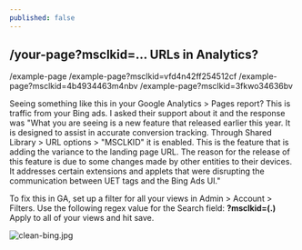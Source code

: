 ```yaml
---
published: false
---
```

## /your-page?msclkid=... URLs in Analytics?

/example-page
/example-page?msclkid=vfd4n42ff254512cf
/example-page?msclkid=4b4934463m4nbv
/example-page?msclkid=3fkwo34636bv

Seeing something like this in your Google Analytics > Pages report? This is traffic from your Bing ads. I asked their support about it and the response was "What you are seeing is a new feature that released earlier this year. It is designed to assist in accurate conversion tracking. Through Shared Library >  URL options > "MSCLKID" it is enabled. This is the feature that is adding the variance to the landing page URL. The reason for the release of this feature is due to some changes made by other entities to their devices. It addresses certain extensions and applets that were disrupting the communication between UET tags and the Bing Ads UI."

To fix this in GA, set up a filter for all your views in Admin > Account > Filters. Use the following regex value for the Search field: **\?msclkid=(.)**
Apply to all of your views and hit save.

![clean-bing.jpg]({{site.baseurl}}/_posts/clean-bing.jpg)
